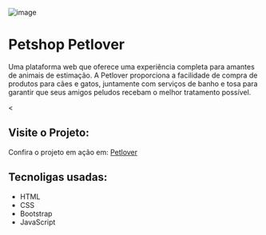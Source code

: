 ![image](https://github.com/francielleabreu/petshop-petlover/assets/106924001/5e70da5e-ef19-41cc-bc78-d64db4af0eaa)
<!DOCTYPE html>
<html>
<head>
    <meta charset="UTF-8">
</head>
<body>
    <h1>Petshop Petlover</h1>
    <p>Uma plataforma web que oferece uma experiência completa para amantes de animais de estimação. A Petlover proporciona a facilidade de compra de produtos para cães e gatos, juntamente com serviços de banho e tosa para garantir que seus amigos peludos recebam o melhor tratamento possível.</p>
    <<h2>Visite o Projeto:</h2>
    <p>Confira o projeto em ação em: <a href="https://francielleabreu.github.io/petshop-petlover/">Petlover</a></p>
    <h2>Tecnoligas usadas:</h2>
    <ul>
        <li>HTML</li>
        <li>CSS</li>
        <li>Bootstrap</li>
        <li>JavaScript</li>
    </ul>
</body>
</html>
